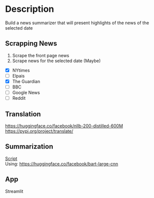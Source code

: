 # Description
Build a news summarizer that will present highlights of the news of the selected date

## Scrapping News
1. Scrape the front page news
2. Scrape news for the selected date (Maybe)
- [x] NYtimes
- [ ] Elpais
- [x] The Guardian
- [ ] BBC
- [ ] Google News
- [ ] Reddit

## Translation
https://huggingface.co/facebook/nllb-200-distilled-600M  
https://pypi.org/project/translate/
## Summarization
[Script](./utils/summarization.py)  
Using:
https://huggingface.co/facebook/bart-large-cnn
## App
Streamlit